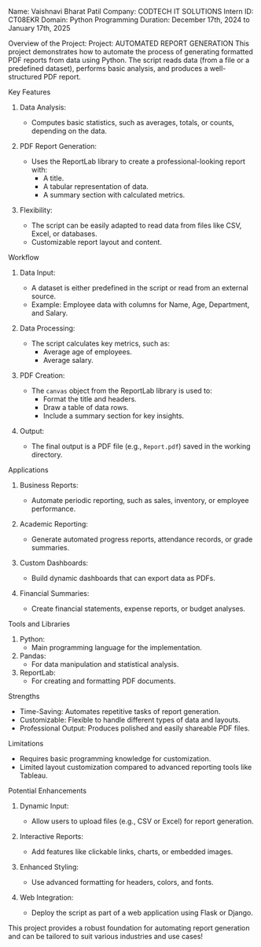 Name: Vaishnavi Bharat Patil 
Company: CODTECH IT SOLUTIONS 
Intern ID: CT08EKR 
Domain: Python Programming 
Duration: December 17th, 2024 to January 17th, 2025

Overview of the Project:
Project: AUTOMATED REPORT GENERATION
This project demonstrates how to automate the process of generating formatted PDF reports from data using Python. The script reads data (from a file or a predefined dataset), performs basic analysis, and produces a well-structured PDF report.

Key Features
1. Data Analysis:
   - Computes basic statistics, such as averages, totals, or counts, depending on the data.

2. PDF Report Generation:
   - Uses the ReportLab library to create a professional-looking report with:
     - A title.
     - A tabular representation of data.
     - A summary section with calculated metrics.

3. Flexibility:
   - The script can be easily adapted to read data from files like CSV, Excel, or databases.
   - Customizable report layout and content.

Workflow
1. Data Input:
   - A dataset is either predefined in the script or read from an external source.
   - Example: Employee data with columns for Name, Age, Department, and Salary.

2. Data Processing:
   - The script calculates key metrics, such as:
     - Average age of employees.
     - Average salary.

3. PDF Creation:
   - The `canvas` object from the ReportLab library is used to:
     - Format the title and headers.
     - Draw a table of data rows.
     - Include a summary section for key insights.

4. Output:
   - The final output is a PDF file (e.g., `Report.pdf`) saved in the working directory.

Applications
1. Business Reports:
   - Automate periodic reporting, such as sales, inventory, or employee performance.
   
2. Academic Reporting:
   - Generate automated progress reports, attendance records, or grade summaries.

3. Custom Dashboards:
   - Build dynamic dashboards that can export data as PDFs.

4. Financial Summaries:
   - Create financial statements, expense reports, or budget analyses.

Tools and Libraries
1. Python:
   - Main programming language for the implementation.
2. Pandas:
   - For data manipulation and statistical analysis.
3. ReportLab:
   - For creating and formatting PDF documents.

Strengths
- Time-Saving: Automates repetitive tasks of report generation.
- Customizable: Flexible to handle different types of data and layouts.
- Professional Output: Produces polished and easily shareable PDF files.

Limitations
- Requires basic programming knowledge for customization.
- Limited layout customization compared to advanced reporting tools like Tableau.

Potential Enhancements
1. Dynamic Input:
   - Allow users to upload files (e.g., CSV or Excel) for report generation.
   
2. Interactive Reports:
   - Add features like clickable links, charts, or embedded images.

3. Enhanced Styling:
   - Use advanced formatting for headers, colors, and fonts.

4. Web Integration:
   - Deploy the script as part of a web application using Flask or Django.

This project provides a robust foundation for automating report generation and can be tailored to suit various industries and use cases!

